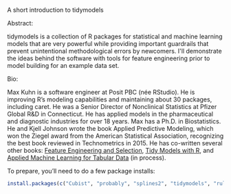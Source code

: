 A short introduction to tidymodels

Abstract:

tidymodels is a collection of R packages for statistical and machine learning models that are very powerful while providing important guardrails that prevent unintentional methodological errors by newcomers. I'll demonstrate the ideas behind the software with tools for feature engineering prior to model building for an example data set.

Bio:

Max Kuhn is a software engineer at Posit PBC (née RStudio). He is improving R’s modeling capabilities and maintaining about 30 packages, including caret. He was a Senior Director of Nonclinical Statistics at Pfizer Global R&D in Connecticut. He has applied models in the pharmaceutical and diagnostic industries for over 18 years. Max has a Ph.D. in Biostatistics. He and Kjell Johnson wrote the book Applied Predictive Modeling, which won the Ziegel award from the American Statistical Association, recognizing the best book reviewed in Technometrics in 2015. He has co-written several other books: [Feature Engineering and Selection](https://bookdown.org/max/FES/), [Tidy Models with R](https://www.tmwr.org/), and [Applied Machine Learning for Tabular Data](https://aml4td.org/) (in process).

To prepare, you’ll need to do a few package installs: 

```r
install.packages(c("Cubist", "probably", "splines2", "tidymodels", "rules"))
```

